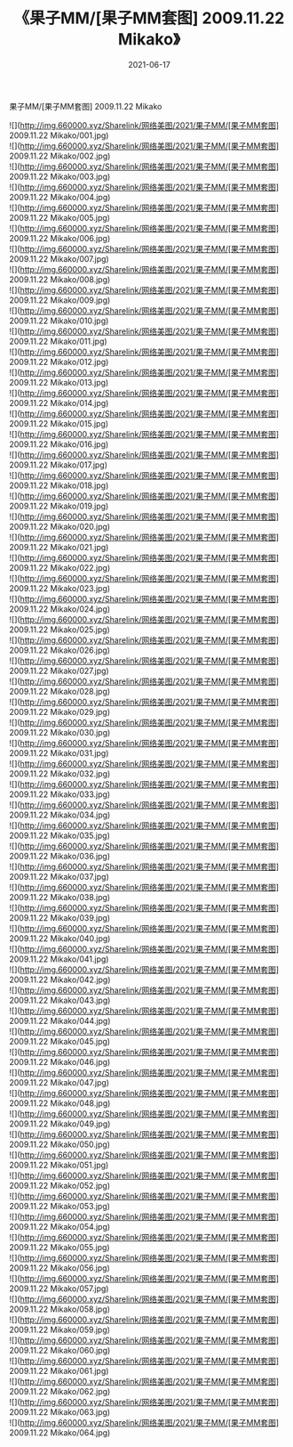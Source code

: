 ﻿---
layout: post
title:  《果子MM/[果子MM套图] 2009.11.22 Mikako》
date:   2021-06-17
img: http://img.660000.xyz/Sharelink/网络美图/2021/果子MM/[果子MM套图] 2009.11.22 Mikako/000.jpg
categories: [美女, 清纯, 唯美]
---

果子MM/[果子MM套图] 2009.11.22 Mikako

 ![](http://img.660000.xyz/Sharelink/网络美图/2021/果子MM/[果子MM套图] 2009.11.22 Mikako/001.jpg) <br>![](http://img.660000.xyz/Sharelink/网络美图/2021/果子MM/[果子MM套图] 2009.11.22 Mikako/002.jpg) <br>![](http://img.660000.xyz/Sharelink/网络美图/2021/果子MM/[果子MM套图] 2009.11.22 Mikako/003.jpg) <br>![](http://img.660000.xyz/Sharelink/网络美图/2021/果子MM/[果子MM套图] 2009.11.22 Mikako/004.jpg) <br>![](http://img.660000.xyz/Sharelink/网络美图/2021/果子MM/[果子MM套图] 2009.11.22 Mikako/005.jpg) <br>![](http://img.660000.xyz/Sharelink/网络美图/2021/果子MM/[果子MM套图] 2009.11.22 Mikako/006.jpg) <br>![](http://img.660000.xyz/Sharelink/网络美图/2021/果子MM/[果子MM套图] 2009.11.22 Mikako/007.jpg) <br>![](http://img.660000.xyz/Sharelink/网络美图/2021/果子MM/[果子MM套图] 2009.11.22 Mikako/008.jpg) <br>![](http://img.660000.xyz/Sharelink/网络美图/2021/果子MM/[果子MM套图] 2009.11.22 Mikako/009.jpg) <br>![](http://img.660000.xyz/Sharelink/网络美图/2021/果子MM/[果子MM套图] 2009.11.22 Mikako/010.jpg) <br>![](http://img.660000.xyz/Sharelink/网络美图/2021/果子MM/[果子MM套图] 2009.11.22 Mikako/011.jpg) <br>![](http://img.660000.xyz/Sharelink/网络美图/2021/果子MM/[果子MM套图] 2009.11.22 Mikako/012.jpg) <br>![](http://img.660000.xyz/Sharelink/网络美图/2021/果子MM/[果子MM套图] 2009.11.22 Mikako/013.jpg) <br>![](http://img.660000.xyz/Sharelink/网络美图/2021/果子MM/[果子MM套图] 2009.11.22 Mikako/014.jpg) <br>![](http://img.660000.xyz/Sharelink/网络美图/2021/果子MM/[果子MM套图] 2009.11.22 Mikako/015.jpg) <br>![](http://img.660000.xyz/Sharelink/网络美图/2021/果子MM/[果子MM套图] 2009.11.22 Mikako/016.jpg) <br>![](http://img.660000.xyz/Sharelink/网络美图/2021/果子MM/[果子MM套图] 2009.11.22 Mikako/017.jpg) <br>![](http://img.660000.xyz/Sharelink/网络美图/2021/果子MM/[果子MM套图] 2009.11.22 Mikako/018.jpg) <br>![](http://img.660000.xyz/Sharelink/网络美图/2021/果子MM/[果子MM套图] 2009.11.22 Mikako/019.jpg) <br>![](http://img.660000.xyz/Sharelink/网络美图/2021/果子MM/[果子MM套图] 2009.11.22 Mikako/020.jpg) <br>![](http://img.660000.xyz/Sharelink/网络美图/2021/果子MM/[果子MM套图] 2009.11.22 Mikako/021.jpg) <br>![](http://img.660000.xyz/Sharelink/网络美图/2021/果子MM/[果子MM套图] 2009.11.22 Mikako/022.jpg) <br>![](http://img.660000.xyz/Sharelink/网络美图/2021/果子MM/[果子MM套图] 2009.11.22 Mikako/023.jpg) <br>![](http://img.660000.xyz/Sharelink/网络美图/2021/果子MM/[果子MM套图] 2009.11.22 Mikako/024.jpg) <br>![](http://img.660000.xyz/Sharelink/网络美图/2021/果子MM/[果子MM套图] 2009.11.22 Mikako/025.jpg) <br>![](http://img.660000.xyz/Sharelink/网络美图/2021/果子MM/[果子MM套图] 2009.11.22 Mikako/026.jpg) <br>![](http://img.660000.xyz/Sharelink/网络美图/2021/果子MM/[果子MM套图] 2009.11.22 Mikako/027.jpg) <br>![](http://img.660000.xyz/Sharelink/网络美图/2021/果子MM/[果子MM套图] 2009.11.22 Mikako/028.jpg) <br>![](http://img.660000.xyz/Sharelink/网络美图/2021/果子MM/[果子MM套图] 2009.11.22 Mikako/029.jpg) <br>![](http://img.660000.xyz/Sharelink/网络美图/2021/果子MM/[果子MM套图] 2009.11.22 Mikako/030.jpg) <br>![](http://img.660000.xyz/Sharelink/网络美图/2021/果子MM/[果子MM套图] 2009.11.22 Mikako/031.jpg) <br>![](http://img.660000.xyz/Sharelink/网络美图/2021/果子MM/[果子MM套图] 2009.11.22 Mikako/032.jpg) <br>![](http://img.660000.xyz/Sharelink/网络美图/2021/果子MM/[果子MM套图] 2009.11.22 Mikako/033.jpg) <br>![](http://img.660000.xyz/Sharelink/网络美图/2021/果子MM/[果子MM套图] 2009.11.22 Mikako/034.jpg) <br>![](http://img.660000.xyz/Sharelink/网络美图/2021/果子MM/[果子MM套图] 2009.11.22 Mikako/035.jpg) <br>![](http://img.660000.xyz/Sharelink/网络美图/2021/果子MM/[果子MM套图] 2009.11.22 Mikako/036.jpg) <br>![](http://img.660000.xyz/Sharelink/网络美图/2021/果子MM/[果子MM套图] 2009.11.22 Mikako/037.jpg) <br>![](http://img.660000.xyz/Sharelink/网络美图/2021/果子MM/[果子MM套图] 2009.11.22 Mikako/038.jpg) <br>![](http://img.660000.xyz/Sharelink/网络美图/2021/果子MM/[果子MM套图] 2009.11.22 Mikako/039.jpg) <br>![](http://img.660000.xyz/Sharelink/网络美图/2021/果子MM/[果子MM套图] 2009.11.22 Mikako/040.jpg) <br>![](http://img.660000.xyz/Sharelink/网络美图/2021/果子MM/[果子MM套图] 2009.11.22 Mikako/041.jpg) <br>![](http://img.660000.xyz/Sharelink/网络美图/2021/果子MM/[果子MM套图] 2009.11.22 Mikako/042.jpg) <br>![](http://img.660000.xyz/Sharelink/网络美图/2021/果子MM/[果子MM套图] 2009.11.22 Mikako/043.jpg) <br>![](http://img.660000.xyz/Sharelink/网络美图/2021/果子MM/[果子MM套图] 2009.11.22 Mikako/044.jpg) <br>![](http://img.660000.xyz/Sharelink/网络美图/2021/果子MM/[果子MM套图] 2009.11.22 Mikako/045.jpg) <br>![](http://img.660000.xyz/Sharelink/网络美图/2021/果子MM/[果子MM套图] 2009.11.22 Mikako/046.jpg) <br>![](http://img.660000.xyz/Sharelink/网络美图/2021/果子MM/[果子MM套图] 2009.11.22 Mikako/047.jpg) <br>![](http://img.660000.xyz/Sharelink/网络美图/2021/果子MM/[果子MM套图] 2009.11.22 Mikako/048.jpg) <br>![](http://img.660000.xyz/Sharelink/网络美图/2021/果子MM/[果子MM套图] 2009.11.22 Mikako/049.jpg) <br>![](http://img.660000.xyz/Sharelink/网络美图/2021/果子MM/[果子MM套图] 2009.11.22 Mikako/050.jpg) <br>![](http://img.660000.xyz/Sharelink/网络美图/2021/果子MM/[果子MM套图] 2009.11.22 Mikako/051.jpg) <br>![](http://img.660000.xyz/Sharelink/网络美图/2021/果子MM/[果子MM套图] 2009.11.22 Mikako/052.jpg) <br>![](http://img.660000.xyz/Sharelink/网络美图/2021/果子MM/[果子MM套图] 2009.11.22 Mikako/053.jpg) <br>![](http://img.660000.xyz/Sharelink/网络美图/2021/果子MM/[果子MM套图] 2009.11.22 Mikako/054.jpg) <br>![](http://img.660000.xyz/Sharelink/网络美图/2021/果子MM/[果子MM套图] 2009.11.22 Mikako/055.jpg) <br>![](http://img.660000.xyz/Sharelink/网络美图/2021/果子MM/[果子MM套图] 2009.11.22 Mikako/056.jpg) <br>![](http://img.660000.xyz/Sharelink/网络美图/2021/果子MM/[果子MM套图] 2009.11.22 Mikako/057.jpg) <br>![](http://img.660000.xyz/Sharelink/网络美图/2021/果子MM/[果子MM套图] 2009.11.22 Mikako/058.jpg) <br>![](http://img.660000.xyz/Sharelink/网络美图/2021/果子MM/[果子MM套图] 2009.11.22 Mikako/059.jpg) <br>![](http://img.660000.xyz/Sharelink/网络美图/2021/果子MM/[果子MM套图] 2009.11.22 Mikako/060.jpg) <br>![](http://img.660000.xyz/Sharelink/网络美图/2021/果子MM/[果子MM套图] 2009.11.22 Mikako/061.jpg) <br>![](http://img.660000.xyz/Sharelink/网络美图/2021/果子MM/[果子MM套图] 2009.11.22 Mikako/062.jpg) <br>![](http://img.660000.xyz/Sharelink/网络美图/2021/果子MM/[果子MM套图] 2009.11.22 Mikako/063.jpg) <br>![](http://img.660000.xyz/Sharelink/网络美图/2021/果子MM/[果子MM套图] 2009.11.22 Mikako/064.jpg) <br>